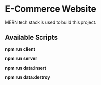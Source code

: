 # E-Commerce Website

MERN tech stack is used to build this project.

## Available Scripts

**npm run client**

**npm run server**

**npm run data:insert**

**npm run data:destroy**
